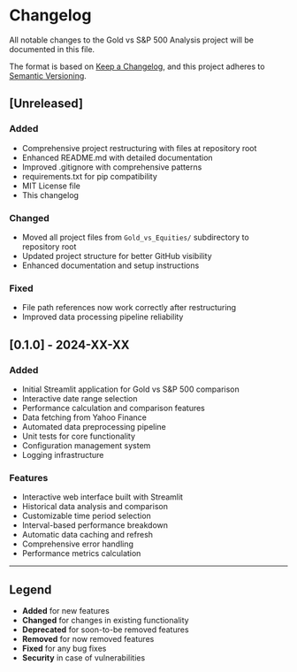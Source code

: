 # Changelog

All notable changes to the Gold vs S&P 500 Analysis project will be documented in this file.

The format is based on [Keep a Changelog](https://keepachangelog.com/en/1.0.0/),
and this project adheres to [Semantic Versioning](https://semver.org/spec/v2.0.0.html).

## [Unreleased]

### Added
- Comprehensive project restructuring with files at repository root
- Enhanced README.md with detailed documentation
- Improved .gitignore with comprehensive patterns
- requirements.txt for pip compatibility
- MIT License file
- This changelog

### Changed
- Moved all project files from `Gold_vs_Equities/` subdirectory to repository root
- Updated project structure for better GitHub visibility
- Enhanced documentation and setup instructions

### Fixed
- File path references now work correctly after restructuring
- Improved data processing pipeline reliability

## [0.1.0] - 2024-XX-XX

### Added
- Initial Streamlit application for Gold vs S&P 500 comparison
- Interactive date range selection
- Performance calculation and comparison features
- Data fetching from Yahoo Finance
- Automated data preprocessing pipeline
- Unit tests for core functionality
- Configuration management system
- Logging infrastructure

### Features
- Interactive web interface built with Streamlit
- Historical data analysis and comparison
- Customizable time period selection
- Interval-based performance breakdown
- Automatic data caching and refresh
- Comprehensive error handling
- Performance metrics calculation

---

## Legend

- **Added** for new features
- **Changed** for changes in existing functionality  
- **Deprecated** for soon-to-be removed features
- **Removed** for now removed features
- **Fixed** for any bug fixes
- **Security** in case of vulnerabilities